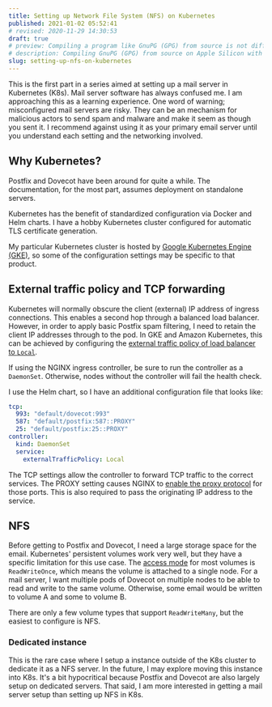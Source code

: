 ```yaml
---
title: Setting up Network File System (NFS) on Kubernetes
published: 2021-01-02 05:52:41
# revised: 2020-11-29 14:30:53
draft: true
# preview: Compiling a program like GnuPG (GPG) from source is not difficult. However, there are many individual dependencies, and this post breaks them down.
# description: Compiling GnuPG (GPG) from source on Apple Silicon with Big Sur
slug: setting-up-nfs-on-kubernetes
---
```


This is the first part in a series aimed at setting up a mail server in Kubernetes (K8s). Mail server software has always confused me. I am approaching this as a learning experience. One word of warning; misconfigured mail servers are risky. They can be an mechanism for malicious actors to send spam and malware and make it seem as though you sent it. I recommend against using it as your primary email server until you understand each setting and the networking involved.

## Why Kubernetes?

Postfix and Dovecot have been around for quite a while. The documentation, for the most part, assumes deployment on standalone servers.

Kubernetes has the benefit of standardized configuration via Docker and Helm charts. I have a hobby Kubernetes cluster configured for automatic TLS certificate generation.

My particular Kubernetes cluster is hosted by [Google Kubernetes Engine (GKE)](https://cloud.google.com/kubernetes-engine), so some of the configuration settings may be specific to that product.

## External traffic policy and TCP forwarding

Kubernetes will normally obscure the client (external) IP address of ingress connections. This enables a second hop through a balanced load balancer. However, in order to apply basic Postfix spam filtering, I need to retain the client IP addresses through to the pod. In GKE and Amazon Kubernetes, this can be achieved by configuring the [external traffic policy of load balancer to `Local`](https://kubernetes.io/docs/tasks/access-application-cluster/create-external-load-balancer/#preserving-the-client-source-ip).

If using the NGINX ingress controller, be sure to run the controller as a `DaemonSet`. Otherwise, nodes without the controller will fail the health check.

I use the Helm chart, so I have an additional configuration file that looks like:

```yaml
tcp:
  993: "default/dovecot:993"
  587: "default/postfix:587::PROXY"
  25: "default/postfix:25::PROXY"
controller:
  kind: DaemonSet
  service:
    externalTrafficPolicy: Local
```

The TCP settings allow the controller to forward TCP traffic to the correct services. The PROXY setting causes NGINX to [enable the proxy protocol](https://docs.nginx.com/nginx/admin-guide/load-balancer/using-proxy-protocol/) for those ports. This is also required to pass the originating IP address to the service.

## NFS

Before getting to Postfix and Dovecot, I need a large storage space for the email. Kubernetes' persistent volumes work very well, but they have a specific limitation for this use case. The [access mode](https://kubernetes.io/docs/concepts/storage/persistent-volumes/#access-modes) for most volumes is `ReadWriteOnce`, which means the volume is attached to a single node. For a mail server, I want multiple pods of Dovecot on multiple nodes to be able to read and write to the same volume. Otherwise, some email would be written to volume A and some to volume B.

There are only a few volume types that support `ReadWriteMany`, but the easiest to configure is NFS.

### Dedicated instance

This is the rare case where I setup a instance outside of the K8s cluster to dedicate it as a NFS server. In the future, I may explore moving this instance into K8s. It's a bit hypocritical because Postfix and Dovecot are also largely setup on dedicated servers. That said, I am more interested in getting a mail server setup than setting up NFS in K8s.

